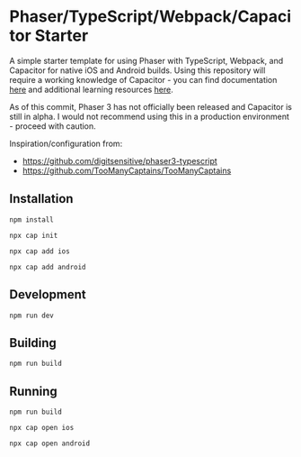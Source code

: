 # Phaser/TypeScript/Webpack/Capacitor Starter

A simple starter template for using Phaser with TypeScript, Webpack, and Capacitor for native iOS and Android builds. Using this repository will require a working knowledge of Capacitor - you can find documentation [here](https://capacitor.ionicframework.com/docs/) and additional learning resources [here](https://www.joshmorony.com/tag/capacitor/).

As of this commit, Phaser 3 has not officially been released and Capacitor is still in alpha. I would not recommend using this in a production environment - proceed with caution.

Inspiration/configuration from: 
- https://github.com/digitsensitive/phaser3-typescript
- https://github.com/TooManyCaptains/TooManyCaptains

## Installation

```
npm install
```

```
npx cap init
```

```
npx cap add ios
```

```
npx cap add android
```

## Development

```
npm run dev
```

## Building

```
npm run build
```

## Running

```
npm run build
```

```
npx cap open ios
```

```
npx cap open android
```